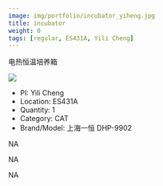 ```yaml
---
image: img/portfolio/incubator_yiheng.jpg
title: incubator
weight: 0
tags: [regular, ES431A, Yili Cheng]
---
```


电热恒温培养箱

<!--more-->

![](../../img/portfolio/incubator_yiheng.jpg)

- PI: Yili Cheng
- Location: ES431A
- Quantity: 1
- Category: CAT
- Brand/Model: 上海一恒 DHP-9902

NA

NA

NA

